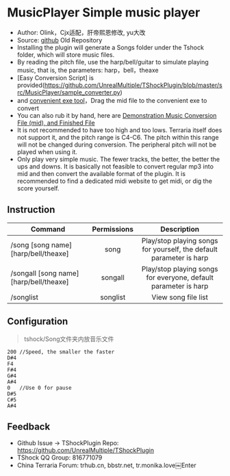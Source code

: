 # MusicPlayer Simple music player

- Author: Olink，Cjx适配，肝帝熙恩修改, yu大改
- Source: [github](https://github.com/Olink/SongPlayer) Old Repository
- Installing the plugin will generate a Songs folder under the Tshock folder, which will store music files.
- By reading the pitch file, use the harp/bell/guitar to simulate playing music, that is, the parameters: harp，bell，theaxe
- [Easy Conversion Script] is provided(https://github.com/UnrealMultiple/TShockPlugin/blob/master/src/MusicPlayer/sample_converter.py)
- and [convenient exe tool](https://github.com/UnrealMultiple/TShockPlugin/blob/master/src/MusicPlayer/sample_converter.exe)，Drag the mid file to the convenient exe to convert
- You can also rub it by hand, here are [Demonstration Music Conversion File (mid), and Finished File](https://github.com/UnrealMultiple/TShockPlugin/tree/master/src/MusicPlayer/demo)
- It is not recommended to have too high and too lows. Terraria itself does not support it, and the pitch range is C4-C6. The pitch within this range will not be changed during conversion. The peripheral pitch will not be played when using it.
- Only play very simple music. The fewer tracks, the better, the better the ups and downs. It is basically not feasible to convert regular mp3 into mid and then convert the available format of the plugin. It is recommended to find a dedicated midi website to get midi, or dig the score yourself.

## Instruction

| Command                                 |    Permissions    |           Description            |
|------------------------------------|:--------:|:-----------------------:|
| /song [song name] [harp/bell/theaxe]    |   song   | Play/stop playing songs for yourself, the default parameter is harp  |
| /songall [song name] [harp/bell/theaxe] | songall  | Play/stop playing songs for everyone, default parameter is harp |
| /songlist                          | songlist |        View song file list         |

## Configuration
> tshock/Song文件夹内放音乐文件
```
200 //Speed, the smaller the faster
D#4
F4
F#4
G#4
A#4
0   //Use 0 for pause
D#5
C#5
A#4
```

## Feedback
- Github Issue -> TShockPlugin Repo: https://github.com/UnrealMultiple/TShockPlugin
- TShock QQ Group: 816771079
- China Terraria Forum: trhub.cn, bbstr.net, tr.monika.love￼Enter
